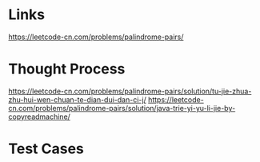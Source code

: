 # Links
https://leetcode-cn.com/problems/palindrome-pairs/

# Thought Process
https://leetcode-cn.com/problems/palindrome-pairs/solution/tu-jie-zhua-zhu-hui-wen-chuan-te-dian-dui-dan-ci-j/
https://leetcode-cn.com/problems/palindrome-pairs/solution/java-trie-yi-yu-li-jie-by-copyreadmachine/

# Test Cases

